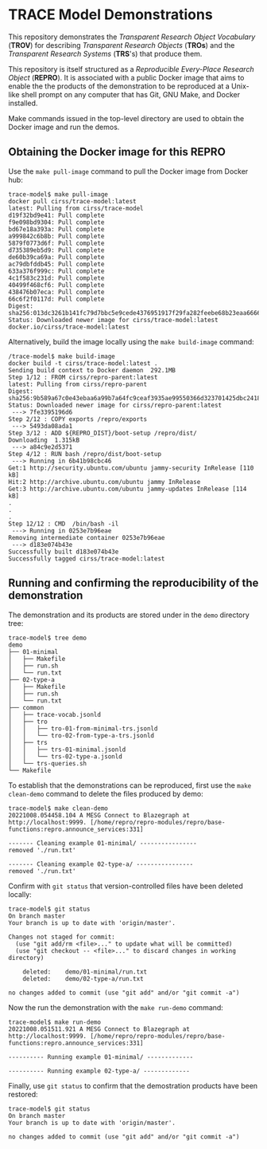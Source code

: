 # TRACE Model Demonstrations

This repository demonstrates the _Transparent Research Object Vocabulary_ (__TROV__) for describing _Transparent Research Objects_ (__TROs__) and the _Transparent Research Systems_ (__TRS__'s) that produce them.

This repository is itself structured as a _Reproducible Every-Place Research Object_ (__REPRO__). It is associated with a public Docker image that aims to enable the the products of the demonstration to be reproduced at a Unix-like shell prompt on any computer that has Git, GNU Make, and Docker installed.

Make commands issued in the top-level directory are used to obtain the Docker image and run the demos.

## Obtaining the Docker image for this REPRO

Use the `make pull-image` command to pull the Docker image from Docker hub:
```
trace-model$ make pull-image
docker pull cirss/trace-model:latest
latest: Pulling from cirss/trace-model
d19f32bd9e41: Pull complete
f9e098bd9304: Pull complete
bd67e18a393a: Pull complete
a999842c6b8b: Pull complete
5879f0773d6f: Pull complete
d735389eb5d9: Pull complete
de60b39ca69a: Pull complete
ac79dbfddb45: Pull complete
633a376f999c: Pull complete
4c1f583c231d: Pull complete
40499f468cf6: Pull complete
438476b07eca: Pull complete
66c6f2f0117d: Pull complete
Digest: sha256:013dc3261b141fc79d7bbc5e9cede4376951917f29fa282feebe68b23eaa6666
Status: Downloaded newer image for cirss/trace-model:latest
docker.io/cirss/trace-model:latest
```

Alternatively, build the image locally using the `make build-image` command:
```
/trace-model$ make build-image
docker build -t cirss/trace-model:latest .
Sending build context to Docker daemon  292.1MB
Step 1/12 : FROM cirss/repro-parent:latest
latest: Pulling from cirss/repro-parent
Digest: sha256:9b589a67c0e43ebaa6a99b7a64fc9ceaf3935ae99550366d323701425dbc2418
Status: Downloaded newer image for cirss/repro-parent:latest
 ---> 7fe3395196d6
Step 2/12 : COPY exports /repro/exports
 ---> 5493da08ada1
Step 3/12 : ADD ${REPRO_DIST}/boot-setup /repro/dist/
Downloading  1.315kB
 ---> a84c9e2d5371
Step 4/12 : RUN bash /repro/dist/boot-setup
 ---> Running in 6b41b98cbc46
Get:1 http://security.ubuntu.com/ubuntu jammy-security InRelease [110 kB]
Hit:2 http://archive.ubuntu.com/ubuntu jammy InRelease
Get:3 http://archive.ubuntu.com/ubuntu jammy-updates InRelease [114 kB]
.
.
.
Step 12/12 : CMD  /bin/bash -il
 ---> Running in 0253e7b96eae
Removing intermediate container 0253e7b96eae
 ---> d183e074b43e
Successfully built d183e074b43e
Successfully tagged cirss/trace-model:latest
```

## Running and confirming the reproducibility of the demonstration

The demonstration and its products are stored under in the `demo` directory tree:
```
trace-model$ tree demo
demo
├── 01-minimal
│   ├── Makefile
│   ├── run.sh
│   └── run.txt
├── 02-type-a
│   ├── Makefile
│   ├── run.sh
│   └── run.txt
├── common
│   ├── trace-vocab.jsonld
│   ├── tro
│   │   ├── tro-01-from-minimal-trs.jsonld
│   │   └── tro-02-from-type-a-trs.jsonld
│   ├── trs
│   │   ├── trs-01-minimal.jsonld
│   │   └── trs-02-type-a.jsonld
│   └── trs-queries.sh
└── Makefile
```

To establish that the demonstrations can be reproduced, first use the `make clean-demo` command to delete the files produced by demo:
```
trace-model$ make clean-demo
20221008.054458.104 A MESG Connect to Blazegraph at http://localhost:9999. [/home/repro/repro-modules/repro/base-functions:repro.announce_services:331]

------- Cleaning example 01-minimal/ ----------------
removed './run.txt'

------- Cleaning example 02-type-a/ ----------------
removed './run.txt'
```

Confirm with `git status` that version-controlled files have been deleted locally:
```
trace-model$ git status
On branch master
Your branch is up to date with 'origin/master'.

Changes not staged for commit:
  (use "git add/rm <file>..." to update what will be committed)
  (use "git checkout -- <file>..." to discard changes in working directory)

	deleted:    demo/01-minimal/run.txt
	deleted:    demo/02-type-a/run.txt

no changes added to commit (use "git add" and/or "git commit -a")
```

Now the run the demonstration with the `make run-demo` command:
```
trace-model$ make run-demo
20221008.051511.921 A MESG Connect to Blazegraph at http://localhost:9999. [/home/repro/repro-modules/repro/base-functions:repro.announce_services:331]

---------- Running example 01-minimal/ -------------

---------- Running example 02-type-a/ -------------
```

Finally, use `git status` to confirm that the demostration products have been restored:

```
trace-model$ git status
On branch master
Your branch is up to date with 'origin/master'.

no changes added to commit (use "git add" and/or "git commit -a")
```
